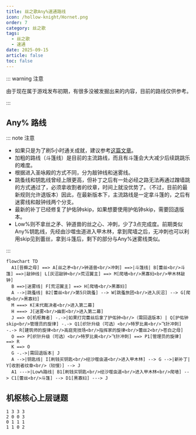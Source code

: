 ```yaml
---
title: 丝之歌Any%速通路线
icon: /hollow-knight/Hornet.png
order: 7
category: 丝之歌
tags:
  - 丝之歌
  - 速通
date: 2025-09-15
article: false
toc: false
---
```


<!-- more -->

::: warning 注意

由于现在属于游戏发布初期，有很多没被发掘出来的内容，目前的路线仅供参考。

:::

## Any% 路线

::: note 注意

- 如果只是为了刷5小时通关成就，建议参考[这篇文章](5hour.md)。
- 加粗的路线（斗篷线）是目前的主流路线，而且有斗篷会大大减少后续跳跳乐的难度。
- 根据进入圣咏殿的方式不同，分为敲钟线和迷雾线。
- 跳蚤线和钥匙线曾经上限更高，但补丁之后有一处必经之路无法再通过蹭墙跳的方式通过了，必须拿收割者的纹章，时间上就没优势了。（不过，目前的最新规则允许退版本）因此，在最新版本下，主流路线是一定拿斗篷的，之后有迷雾线和敲钟线两个分支。
- 最新的补丁已经修复了护佑钟skip，如果想要使用护佑钟skip，需要回退版本。
- Low%则不拿丝之矛、钟道兽的丝之心、冲刺，少了3点完成度。前期类似Any%钥匙线，先经由沙噬虫道进入甲木林，拿到爬墙之后，无冲刺也可以利用skip见到蕾丝，拿到斗篷后，剩下的部分与Any%迷雾线类似。

:::

```mermaid
flowchart TD
  A1[苔藓之母] ==> A[丝之矛<br/>钟道兽<br/>冲刺] ==>|斗篷线| B[蕾丝<br/>斗篷] ==>|敲钟线| L[灰沼敲钟<br/>荒沼翼主] ==> M[爬墙<br/>黑寡妇<br/>甲木林敲钟]
  B ==>|迷雾线| F[荒沼翼主] ==> H[爬墙<br/>黑寡妇]
  A -->|跳蚤线| B2[蕾丝<br/>第5只跳蚤] --> W[跳蚤旅团<br/>进入灰沼] --> G[爬墙<br/>黑寡妇]
  M ===> K[末代裁决者<br/>进入第二幕]
  H ===> J[迷雾<br/>幽影<br/>进入第二幕]
  J ==> O[机枢舞者] -.->|如果打完蕾丝后拿了护佑钟<br/>（需回退版本）| Q[护佑钟skip<br/>管理员的旋律] -.-> Q1[织针升级（可选）<br/>特罗比奥<br/>飞针冲刺] -.-> R[建筑师的旋律<br/>高庭竞技场<br/>指挥家的旋律<br/>蕾丝2<br/>苍白之母]
  O ==> P[织针升级（可选）<br/>特罗比奥<br/>飞针冲刺] ==> P1[管理员的旋律] ==> R
  K ==> O
  G -.->|需回退版本| J
  A -->|钥匙线| I[刷钱买钥匙<br/>经沙噬虫道<br/>进入甲木林] --> G -->|新补丁| Y[收割者纹章<br/>（较慢）] --> J
  A1 --->|Low%路线| B1[刷钱买钥匙<br/>经沙噬虫道<br/>进入甲木林<br/>爬墙] --> C1[蕾丝<br/>斗篷] --> D1[黑寡妇] ---> J
```

## 机枢核心上层谜题

```text :no-line-numbers
1 3 3 3
2 0 0 3
0 1 1 1
1 1 0 2
```
